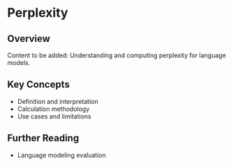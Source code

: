 # Perplexity

## Overview
Content to be added: Understanding and computing perplexity for language models.

## Key Concepts
- Definition and interpretation
- Calculation methodology
- Use cases and limitations

## Further Reading
- Language modeling evaluation
